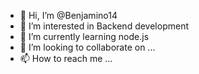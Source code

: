 - 👋 Hi, I’m @Benjamino14
- 👀 I’m interested in Backend development
- 🌱 I’m currently learning node.js
- 💞️ I’m looking to collaborate on ...
- 📫 How to reach me ...

<!---
Benjamino14/Benjamino14 is a ✨ special ✨ repository because its `README.md` (this file) appears on your GitHub profile.
You can click the Preview link to take a look at your changes.
--->
